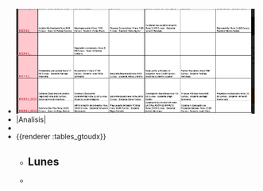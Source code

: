 - ![image.png](../assets/image_1643061761054_0.png)
- |Analisis|
-
- {{renderer :tables_gtoudx}}
	- Lunes
		-
	-